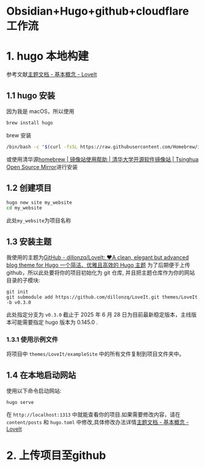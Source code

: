 # Obsidian+Hugo+github+cloudflare 工作流

# 1. hugo 本地构建
参考文献[主题文档 - 基本概念 - LoveIt](https://hugoloveit.com/zh-cn/theme-documentation-basics/#site-configuration)
## 1.1 hugo 安装
因为我是 macOS，所以使用
```zsh
brew install hugo
```
brew 安装
```zsh
/bin/bash -c "$(curl -fsSL https://raw.githubusercontent.com/Homebrew/install/HEAD/install.sh)"
```
或使用清华源[homebrew \| 镜像站使用帮助 \| 清华大学开源软件镜像站 \| Tsinghua Open Source Mirror](https://mirrors.tuna.tsinghua.edu.cn/help/homebrew/)进行安装
## 1.2 创建项目
```zsh
hugo new site my_website
cd my_website
```
此处`my_website`为项目名称
## 1.3 安装主题
我使用的主题为[GitHub - dillonzq/LoveIt: ❤️A clean, elegant but advanced blog theme for Hugo 一个简洁、优雅且高效的 Hugo 主题](https://github.com/dillonzq/LoveIt)
为了后期便于上传 github，所以此处要将你的项目初始化为 git 仓库, 并且把主题仓库作为你的网站目录的子模块:
```
git init
git submodule add https://github.com/dillonzq/LoveIt.git themes/LoveIt -b v0.3.0
```
此处指定分支为 `v0.3.0` 截止于 2025 年 6 月 28 日为目前最新稳定版本，主线版本可能需要指定 hugo 版本为 0.145.0 .
### 1.3.1 使用示例文件
将项目中 `themes/LoveIt/exampleSite` 中的所有文件复制到项目文件夹中。
## 1.4 在本地启动网站
使用以下命令启动网站:
```
hugo serve
```
在 `http://localhost:1313` 中就能查看你的项目.如果需要修改内容，请在 `content/posts` 和 `hugo.toml` 中修改,具体修改办法详情[主题文档 - 基本概念 - LoveIt](https://hugoloveit.com/zh-cn/theme-documentation-basics/#site-configuration)
# 2. 上传项目至github

